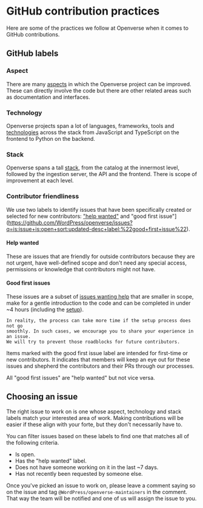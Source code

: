 # GitHub contribution practices

Here are some of the practices we follow at Openverse when it comes to GitHub
contributions.

## GitHub labels

### Aspect

There are many [aspects](https://github.com/WordPress/openverse/labels?q=aspect)
in which the Openverse project can be improved. These can directly involve the
code but there are other related areas such as documentation and interfaces.

### Technology

Openverse projects span a lot of languages, frameworks, tools and
[technologies](https://github.com/WordPress/openverse/labels?q=tech) across the
stack from JavaScript and TypeScript on the frontend to Python on the backend.

### Stack

Openverse spans a tall
[stack](https://github.com/WordPress/openverse/labels?q=stack), from the catalog
at the innermost level, followed by the ingestion server, the API and the
frontend. There is scope of improvement at each level.

### Contributor friendliness

We use two labels to identify issues that have been specifically created or
selected for new contributors:
["help wanted"](https://github.com/WordPress/openverse/issues?q=is:issue+is:open+sort:updated-desc+label:%22help+wanted%22)
and "good first
issue"](https://github.com/WordPress/openverse/issues?q=is:issue+is:open+sort:updated-desc+label:%22good+first+issue%22).

#### Help wanted

These are issues that are friendly for outside contributors because they are not
urgent, have well-defined scope and don't need any special access, permissions
or knowledge that contributors might not have.

#### Good first issues

These issues are a subset of [issues wanting help](#help-wanted) that are
smaller in scope, make for a gentle introduction to the code and can be
completed in under ~4 hours (including the [setup](../guides/general_setup.md)).

```{caution}
In reality, the process can take more time if the setup process does not go
smoothly. In such cases, we encourage you to share your experience in an issue.
We will try to prevent those roadblocks for future contributors.
```

Items marked with the good first issue label are intended for first-time or new
contributors. It indicates that members will keep an eye out for these issues
and shepherd the contributors and their PRs through our processes.

All "good first issues" are "help wanted" but not vice versa.

## Choosing an issue

The right issue to work on is one whose aspect, technology and stack labels
match your interested area of work. Making contributions will be easier if these
align with your forte, but they don't necessarily have to.

You can filter issues based on these labels to find one that matches all of the
following criteria.

- Is open.
- Has the "help wanted" label.
- Does not have someone working on it in the last ~7 days.
- Has not recently been requested by someone else.

Once you've picked an issue to work on, please leave a comment saying so on the
issue and tag `@WordPress/openverse-maintainers` in the comment. That way the
team will be notified and one of us will assign the issue to you.
